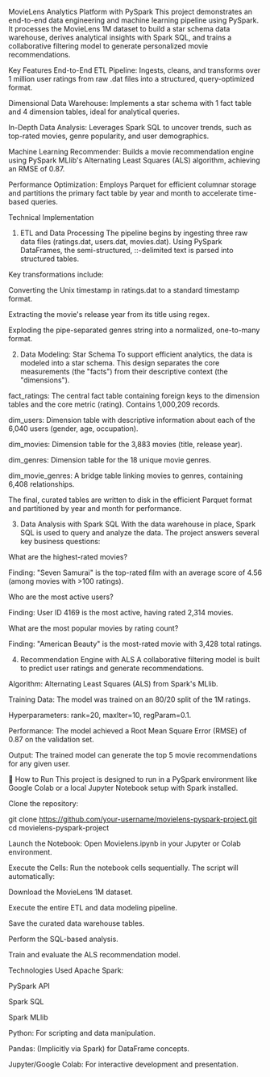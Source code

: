 MovieLens Analytics Platform with PySpark
This project demonstrates an end-to-end data engineering and machine learning pipeline using PySpark. It processes the MovieLens 1M dataset to build a star schema data warehouse, derives analytical insights with Spark SQL, and trains a collaborative filtering model to generate personalized movie recommendations.

Key Features
End-to-End ETL Pipeline: Ingests, cleans, and transforms over 1 million user ratings from raw .dat files into a structured, query-optimized format.

Dimensional Data Warehouse: Implements a star schema with 1 fact table and 4 dimension tables, ideal for analytical queries.

In-Depth Data Analysis: Leverages Spark SQL to uncover trends, such as top-rated movies, genre popularity, and user demographics.

Machine Learning Recommender: Builds a movie recommendation engine using PySpark MLlib's Alternating Least Squares (ALS) algorithm, achieving an RMSE of 0.87.

Performance Optimization: Employs Parquet for efficient columnar storage and partitions the primary fact table by year and month to accelerate time-based queries.

Technical Implementation
1. ETL and Data Processing
The pipeline begins by ingesting three raw data files (ratings.dat, users.dat, movies.dat). Using PySpark DataFrames, the semi-structured, ::-delimited text is parsed into structured tables.

Key transformations include:

Converting the Unix timestamp in ratings.dat to a standard timestamp format.

Extracting the movie's release year from its title using regex.

Exploding the pipe-separated genres string into a normalized, one-to-many format.

2. Data Modeling: Star Schema
To support efficient analytics, the data is modeled into a star schema. This design separates the core measurements (the "facts") from their descriptive context (the "dimensions").

fact_ratings: The central fact table containing foreign keys to the dimension tables and the core metric (rating). Contains 1,000,209 records.

dim_users: Dimension table with descriptive information about each of the 6,040 users (gender, age, occupation).

dim_movies: Dimension table for the 3,883 movies (title, release year).

dim_genres: Dimension table for the 18 unique movie genres.

dim_movie_genres: A bridge table linking movies to genres, containing 6,408 relationships.

The final, curated tables are written to disk in the efficient Parquet format and partitioned by year and month for performance.

3. Data Analysis with Spark SQL
With the data warehouse in place, Spark SQL is used to query and analyze the data. The project answers several key business questions:

What are the highest-rated movies?

Finding: "Seven Samurai" is the top-rated film with an average score of 4.56 (among movies with >100 ratings).

Who are the most active users?

Finding: User ID 4169 is the most active, having rated 2,314 movies.

What are the most popular movies by rating count?

Finding: "American Beauty" is the most-rated movie with 3,428 total ratings.

4. Recommendation Engine with ALS
A collaborative filtering model is built to predict user ratings and generate recommendations.

Algorithm: Alternating Least Squares (ALS) from Spark's MLlib.

Training Data: The model was trained on an 80/20 split of the 1M ratings.

Hyperparameters: rank=20, maxIter=10, regParam=0.1.

Performance: The model achieved a Root Mean Square Error (RMSE) of 0.87 on the validation set.

Output: The trained model can generate the top 5 movie recommendations for any given user.

🔧 How to Run
This project is designed to run in a PySpark environment like Google Colab or a local Jupyter Notebook setup with Spark installed.

Clone the repository:

git clone https://github.com/your-username/movielens-pyspark-project.git
cd movielens-pyspark-project

Launch the Notebook: Open Movielens.ipynb in your Jupyter or Colab environment.

Execute the Cells: Run the notebook cells sequentially. The script will automatically:

Download the MovieLens 1M dataset.

Execute the entire ETL and data modeling pipeline.

Save the curated data warehouse tables.

Perform the SQL-based analysis.

Train and evaluate the ALS recommendation model.

Technologies Used
Apache Spark:

PySpark API

Spark SQL

Spark MLlib

Python: For scripting and data manipulation.

Pandas: (Implicitly via Spark) for DataFrame concepts.

Jupyter/Google Colab: For interactive development and presentation.
